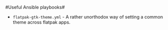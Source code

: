 #Useful Ansible playbooks#

- `flatpak-gtk-theme.yml` - A rather unorthodox way of setting a common theme across flatpak apps.